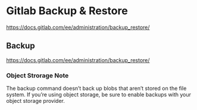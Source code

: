 # Gitlab Backup & Restore

<https://docs.gitlab.com/ee/administration/backup_restore/>

## Backup

<https://docs.gitlab.com/ee/administration/backup_restore/>

### Object Strorage Note

The backup command doesn’t back up blobs that aren’t stored on the file system. If you’re using object storage, be sure to enable backups with your object storage provider.


